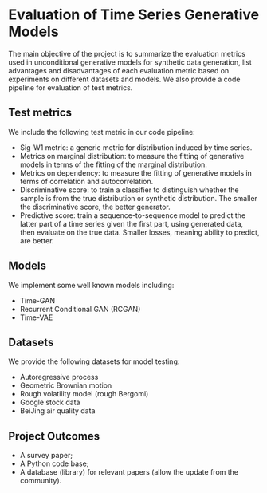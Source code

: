 # Evaluation of Time Series Generative Models

The main objective of the project is to summarize the evaluation metrics used in unconditional generative models for synthetic data generation, list advantages and disadvantages of each evaluation metric based on experiments on different datasets and models. We also provide a code pipeline for evaluation of test metrics. 

## Test metrics
We include the following test metric in our code pipeline:
- Sig-W1 metric: a generic metric for distribution induced by time series.  
- Metrics on marginal distribution: to measure the fitting of generative models in terms of the fitting of the marginal distribution.  
- Metrics on dependency: to measure the fitting of generative models in terms of correlation and autocorrelation.  
- Discriminative score: to train a classifier to distinguish whether the sample is from the true distribution or synthetic distribution. The smaller the discriminative score, the better generator.  
- Predictive score: train a sequence-to-sequence model to predict the latter part of a time series given the first part, using generated data, then evaluate on the true data. Smaller losses, meaning ability to predict, are better.  

## Models
We implement some well known models including:
- Time-GAN
- Recurrent Conditional GAN (RCGAN)
- Time-VAE 

## Datasets
We provide the following datasets for model testing:
- Autoregressive process
- Geometric Brownian motion
- Rough volatility model (rough Bergomi)
- Google stock data
- BeiJing air quality data


## Project Outcomes
- A survey paper;
- A Python code base;
- A database (library) for relevant papers (allow the update from the community).

